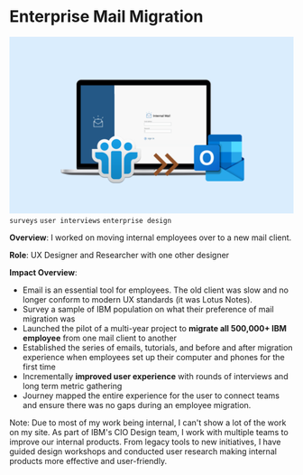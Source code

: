 <!---metadata
date = 2023-25-02
!-->

# Enterprise Mail Migration

![mailmigration](/assets/images/ibm-mail.png)
`surveys` `user interviews` `enterprise design`

**Overview**: I worked on moving internal employees over to a new mail client.

**Role**: UX Designer and Researcher with one other designer

**Impact Overview**:
- Email is an essential tool for employees. The old client was slow and no longer conform to modern UX standards (it was Lotus Notes).
- Survey a sample of IBM population on what their preference of mail migration was
- Launched the pilot of a multi-year project to **migrate all 500,000+ IBM employee** from one mail client to another
- Established the series of emails, tutorials, and before and after migration experience when employees set up their computer and phones for the first time
- Incrementally **improved user experience** with rounds of interviews and long term metric gathering
- Journey mapped the entire experience for the user to connect teams and ensure there was no gaps during an employee migration.


Note: Due to most of my work being internal, I can't show a lot of the work on my site. As part of IBM's CIO Design team, I work with multiple teams to improve our internal products. From legacy tools to new initiatives, I have guided design workshops and conducted user research making internal products more effective and user-friendly.